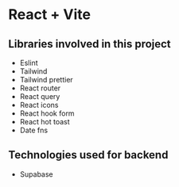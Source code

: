 # React + Vite

## Libraries involved in this project
- Eslint
- Tailwind
- Tailwind prettier
- React router
- React query
- React icons
- React hook form
- React hot toast
- Date fns

## Technologies used for backend
- Supabase
